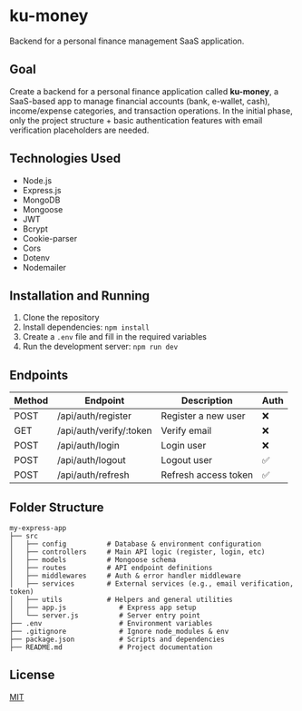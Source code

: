 # ku-money

Backend for a personal finance management SaaS application.

## Goal

Create a backend for a personal finance application called **ku-money**, a SaaS-based app to manage financial accounts (bank, e-wallet, cash), income/expense categories, and transaction operations.
In the initial phase, only the project structure + basic authentication features with email verification placeholders are needed.

## Technologies Used

- Node.js
- Express.js
- MongoDB
- Mongoose
- JWT
- Bcrypt
- Cookie-parser
- Cors
- Dotenv
- Nodemailer

## Installation and Running

1.  Clone the repository
2.  Install dependencies: `npm install`
3.  Create a `.env` file and fill in the required variables
4.  Run the development server: `npm run dev`

## Endpoints

| Method | Endpoint              | Description           | Auth |
|--------|-----------------------|-----------------------|------|
| POST   | /api/auth/register    | Register a new user   | ❌   |
| GET    | /api/auth/verify/:token | Verify email          | ❌   |
| POST   | /api/auth/login       | Login user            | ❌   |
| POST   | /api/auth/logout      | Logout user           | ✅   |
| POST   | /api/auth/refresh     | Refresh access token  | ✅   |

## Folder Structure

```
my-express-app
├── src
│   ├── config          # Database & environment configuration
│   ├── controllers     # Main API logic (register, login, etc)
│   ├── models          # Mongoose schema
│   ├── routes          # API endpoint definitions
│   ├── middlewares     # Auth & error handler middleware
│   ├── services        # External services (e.g., email verification, token)
│   ├── utils           # Helpers and general utilities
│   ├── app.js             # Express app setup
│   └── server.js          # Server entry point
├── .env                   # Environment variables
├── .gitignore             # Ignore node_modules & env
├── package.json           # Scripts and dependencies
├── README.md              # Project documentation
```

## License

[MIT](https://choosealicense.com/licenses/mit/)
